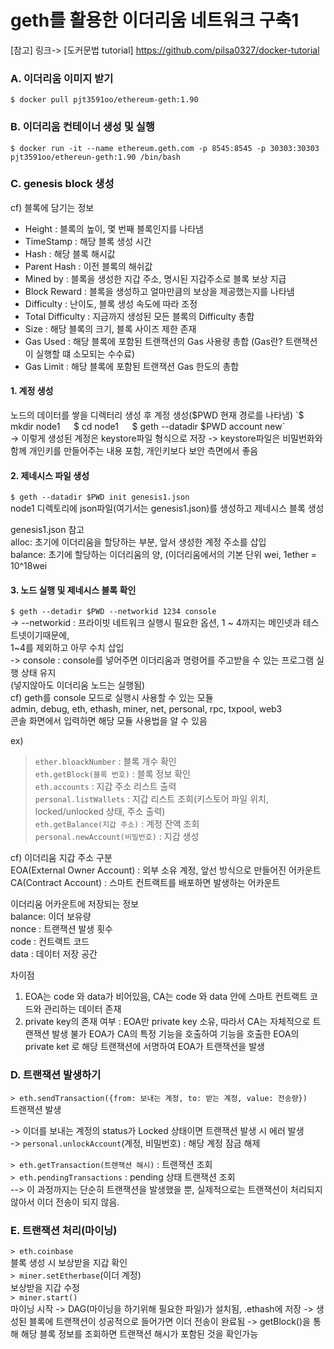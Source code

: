 # geth를 활용한 이더리움 네트워크 구축1

[참고]
링크-> [도커문법 tutorial]
https://github.com/pilsa0327/docker-tutorial 

### A. 이더리움 이미지 받기  
`$ docker pull pjt3591oo/ethereum-geth:1.90`

### B. 이더리움 컨테이너 생성 및 실행  
`$ docker run -it --name ethereum.geth.com -p 8545:8545 -p 30303:30303 pjt3591oo/ethereun-geth:1.90 /bin/bash`

### C. genesis block 생성    
 
 cf) 블록에 담기는 정보
 - Height : 블록의 높이, 몇 번째 블록인지를 나타냄  
 - TimeStamp : 해당 블록 생성 시간  
 - Hash : 해당 블록 해시값  
 - Parent Hash : 이전 블록의 해쉬값  
 - Mined by : 블록을 생성한 지갑 주소, 명시된 지갑주소로 블록 보상 지급  
 - Block Reward : 블록을 생성하고 얼마만큼의 보상을 제공했는지를 나타냄  
 - Difficulty : 난이도, 블록 생성 속도에 따라 조정  
 - Total Difficulty : 지금까지 생성된 모든 블록의 Difficulty 총합  
 - Size : 해당 블록의 크기, 블록 사이즈 제한 존재  
 - Gas Used : 해당 블록에 포함된 트랜잭션의 Gas 사용량 총합 (Gas란? 트랜잭션이 실행할 떄 소모되는 수수료)  
 - Gas Limit : 해당 블록에 포함된 트랜잭션 Gas 한도의 총합  

#### 1. 계정 생성
 노드의 데이터를 쌓을 디렉터리 생성 후 계정 생성($PWD 현재 경로를 나타냄)  
   `$ mkdir node1`  
   `$ cd node1`  
   `$ geth --datadir $PWD account new`  
  -> 이렇게 생성된 계정은 keystore파일 형식으로 저장
  -> keystore파일은  비밀번화와 함께 개인키를 만들어주는 내용 포함, 개인키보다 보안 측면에서 좋음

#### 2. 제네시스 파일 생성
 `$ geth --datadir $PWD init genesis1.json`  
 node1 디렉토리에 json파일(여기서는 genesis1.json)를 생성하고 제네시스 블록 생성  

 genesis1.json 참고  
   alloc: 초기에 이더리움을 할당하는 부분, 앞서 생성한 계정 주소를 삽입  
   balance: 초기에 할당하는 이더리움의 양, (이더리움에서의 기본 단위 wei, 1ether = 10^18wei  

#### 3. 노드 실행 및 제네시스 블록 확인  
 `$ geth --detadir $PWD --networkid 1234 console`  
 -> --networkid : 프라이빗 네트워크 실행시 필요한 옵션, 1 ~ 4까지는 메인넷과 테스트넷이기때문에,   
 1~4를 제외하고 아무 수치 삽입  
 -> console : console를 넣어주면 이더리움과 명령어를 주고받을 수 있는 프로그램 실행 상태 유지  
 (넣지않아도 이더리움 노드는 실행됨)         
 cf) geth를 console 모드로 실행시 사용할 수 있는 모듈  
 admin, debug, eth, ethash, miner, net, personal, rpc, txpool, web3  
 콘솔 화면에서 입력하면 해당 모듈 사용법을 알 수 있음   
 
 
ex)   
 > `ether.bloackNumber` : 블록 개수 확인  
 > `eth.getBlock(블록 번호)` : 블록 정보 확인  
 > `eth.accounts` : 지갑 주소 리스트 출력  
 > `personal.listWallets` : 지갑 리스트 조회(키스토어 파일 위치, locked/unlocked 상태, 주소 출력)  
 > `eth.getBalance(지갑 주소)` : 계정 잔액 조회  
 > `personal.newAccount(비밀번호)` : 지갑 생성  

 cf) 이더리움 지갑 주소 구분  
 EOA(External Owner Account) : 외부 소유 계정, 앞선 방식으로 만들어진 어카운트  
 CA(Contract Account) : 스마트 컨트랙트를 배포하면 발생하는 어카운트 

  이더리움 어카운트에 저장되는 정보  
   balance: 이더 보유량  
   nonce : 트랜잭션 발생 횟수  
   code : 컨트랙트 코드  
   data : 데이터 저장 공간  

  차이점
  1) EOA는 code 와 data가 비어있음, CA는 code 와 data 안에 스마트 컨트랙트 코드와 관리하는 데이터 존재
  2) private key의 존재 여부 : EOA만 private key 소유, 따라서 CA는 자체적으로 트랜잭션 발생 불가
    EOA가 CA의 특정 기능을 호출하여 기능을 호출한 EOA의 private ket 로 해당 트랜잭션에 서명하여 EOA가 트랜잭션을 발생 


### D. 트랜잭션 발생하기  
   `> eth.sendTransaction({from: 보내는 계정, to: 받는 계정, value: 전송량})`  
      트랜잭션 발생

   -> 이더를 보내는 계정의 status가 Locked 상태이면 트랜잭션 발생 시 에러 발생    
   -> `personal.unlockAccount`(계정, 비밀번호) : 해당 계정 잠금 해제  

  `> eth.getTransaction(트랜잭션 해시)` : 트랜잭션 조회    
  `> eth.pendingTransactions` : pending 상태 트랜잭션 조회  
  --> 이 과정까지는 단순히 트랜잭션을 발생했을 뿐, 실제적으로는 트랜잭션이 처리되지 않아서
      이더 전송이 되지 않음.

### E. 트랜잭션 처리(마이닝)  
   `> eth.coinbase`  
    블록 생성 시 보상받을 지갑 확인  
   `> miner.setEtherbase`(이더 계정)  
   보상받을 지갑 수정  
   `> miner.start()`  
   마이닝 시작
   -> DAG(마이닝을 하기위해 필요한 파일)가 설치됨, .ethash에 저장 
   -> 생성된 블록에 트랜잭션이 성공적으로 들어가면 이더 전송이 완료됨
   -> getBlock()을 통해 해당 블록 정보를 조회하면 트랜잭션 해시가 포함된 것을 확인가능












